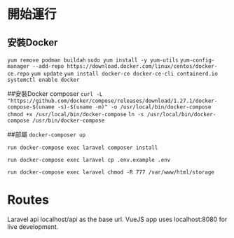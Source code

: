 # 開始運行

## 安裝Docker
`yum remove podman buildah`
`sudo yum install -y yum-utils`
`yum-config-manager --add-repo https://download.docker.com/linux/centos/docker-ce.repo`
`yum update`
`yum install docker-ce docker-ce-cli containerd.io`
`systemctl enable docker`

##安裝Docker composer
`curl -L "https://github.com/docker/compose/releases/download/1.27.1/docker-compose-$(uname -s)-$(uname -m)" -o /usr/local/bin/docker-compose`
`chmod +x /usr/local/bin/docker-compose`
`ln -s /usr/local/bin/docker-compose /usr/bin/docker-compose`

##部屬
`docker-composer up`

`run docker-compose exec laravel composer install`

`run docker-compose exec laravel cp .env.example .env`

`run docker-compose exec laravel chmod -R 777 /var/www/html/storage`

# Routes

Laravel api localhost/api as the base url.
VueJS app uses localhost:8080 for live development.
